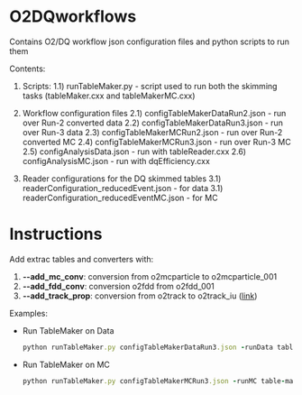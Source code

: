 # O2DQworkflows
Contains O2/DQ workflow json configuration files and python scripts to run them

Contents:
1) Scripts:
1.1) runTableMaker.py - script used to run both the skimming tasks (tableMaker.cxx and tableMakerMC.cxx)

2) Workflow configuration files
2.1) configTableMakerDataRun2.json - run over Run-2 converted data
2.2) configTableMakerDataRun3.json - run over Run-3 data
2.3) configTableMakerMCRun2.json - run over Run-2 converted MC
2.4) configTableMakerMCRun3.json - run over Run-3 MC
2.5) configAnalysisData.json - run with tableReader.cxx
2.6) configAnalysisMC.json - run with dqEfficiency.cxx

3) Reader configurations for the DQ skimmed tables
3.1) readerConfiguration_reducedEvent.json - for data
3.1) readerConfiguration_reducedEventMC.json - for MC

# Instructions
Add extrac tables and converters with:
1. **--add_mc_conv**: conversion from o2mcparticle to o2mcparticle_001
2. **--add_fdd_conv**: conversion o2fdd from o2fdd_001
3. **--add_track_prop**: conversion from o2track to o2track_iu ([link](https://aliceo2group.github.io/analysis-framework/docs/helperTasks/trackPropagation.html))

Examples:
- Run TableMaker on Data
  ```ruby
  python runTableMaker.py configTableMakerDataRun3.json -runData table-maker:processMuonOnlyWithCov:true --add_track_prop
  ```
- Run TableMaker on MC
  ```ruby
  python runTableMaker.py configTableMakerMCRun3.json -runMC table-maker-m-c:processMuonOnlyWithCov:true --add_track_prop
  ```
